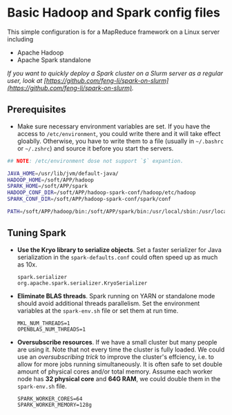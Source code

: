 # Basic Hadoop and Spark config files

This simple configuration is for a MapReduce framework on a Linux server including

- Apache Hadoop
- Apache Spark standalone

_If you want to quickly deploy a Spark cluster on a Slurm server as a regular user, look at [https://github.com/feng-li/spark-on-slurm](https://github.com/feng-li/spark-on-slurm)._

## Prerequisites

- Make sure necessary environment variables are set. If you have the access to `/etc/environment`, you could write there and it will take effect gloablly. Otherwise, you have to write them to a file (usually in `~/.bashrc` or `~/.zshrc`) and source it before you start the servers.


```sh
## NOTE: /etc/environment dose not support `$` expantion.

JAVA_HOME=/usr/lib/jvm/default-java/
HADOOP_HOME=/soft/APP/hadoop
SPARK_HOME=/soft/APP/spark
HADOOP_CONF_DIR=/soft/APP/hadoop-spark-conf/hadoop/etc/hadoop
SPARK_CONF_DIR=/soft/APP/hadoop-spark-conf/spark/conf

PATH=/soft/APP/hadoop/bin:/soft/APP/spark/bin:/usr/local/sbin:/usr/local/bin:/usr/sbin:/usr/bin:/sbin:/bin
```

## Tuning Spark

- **Use the Kryo library to serialize objects**. Set a faster serializer for Java serialization in the `spark-defaults.conf` could often speed up as much as 10x.

      spark.serializer                 org.apache.spark.serializer.KryoSerializer

- **Eliminate BLAS threads**. Spark running on YARN or standalone mode should avoid additional threads parallelism. Set the environment variables at the `spark-env.sh` file or set them at run time.

      MKL_NUM_THREADS=1
      OPENBLAS_NUM_THREADS=1

- **Oversubscribe resources**. If we have a small cluster but many people are using it. Note that not every time the cluster is fully loaded. We could use an _oversubscribing trick_ to improve the cluster's effciency, i.e. to allow for more jobs running simultaneously. It is often safe to set double amount of physical cores and/or total memory. Assume each worker node has **32 physical core** and **64G RAM**, we could double them in the `spark-env.sh` file.

      SPARK_WORKER_CORES=64
      SPARK_WORKER_MEMORY=128g
